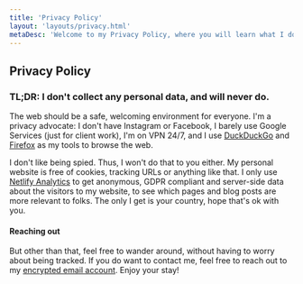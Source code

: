 ```yaml
---
title: 'Privacy Policy'
layout: 'layouts/privacy.html'
metaDesc: 'Welcome to my Privacy Policy, where you will learn what I do with your data. Spoiler alert: Anything, because I do not collect your data.'
---
```


## Privacy Policy

### TL;DR: I don't collect any personal data, and will never do.

The web should be a safe, welcoming environment for everyone. I'm a privacy advocate: I don't have Instagram or Facebook, I barely use Google Services (just for client work), I'm on VPN 24/7, and I use [DuckDuckGo](https://www.duckduckgo.com) and [Firefox](https://www.mozilla.org/en-US/firefox/new/) as my tools to browse the web.

I don't like being spied. Thus, I won't do that to you either. My personal website is free of cookies, tracking URLs or anything like that. I only use [Netlify Analytics](https://www.netlify.com/products/analytics/) to get anonymous, GDPR compliant and server-side data about the visitors to my website, to see which pages and blog posts are more relevant to folks. The only I get is your country, hope that's ok with you.

#### Reaching out

But other than that, feel free to wander around, without having to worry about being tracked. If you do want to contact me, feel free to reach out to my [encrypted email account](mailto:hello@juangarcia.com.ar). Enjoy your stay!